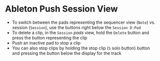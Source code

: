 # Ableton Push Session View

- To switch between the pads representing the sequencer view (`Note`) vs. session (`Session`), use the buttons right below the `Session D-Pad`
- To delete a clip, in the `Session` *pads* view, hold the `Delete` button and press the button representing the clip
- Push an inactive pad to stop a clip
- You can also stop clips by holding the stop clip (`S` solo button) button and pressing the button below the display for the track
